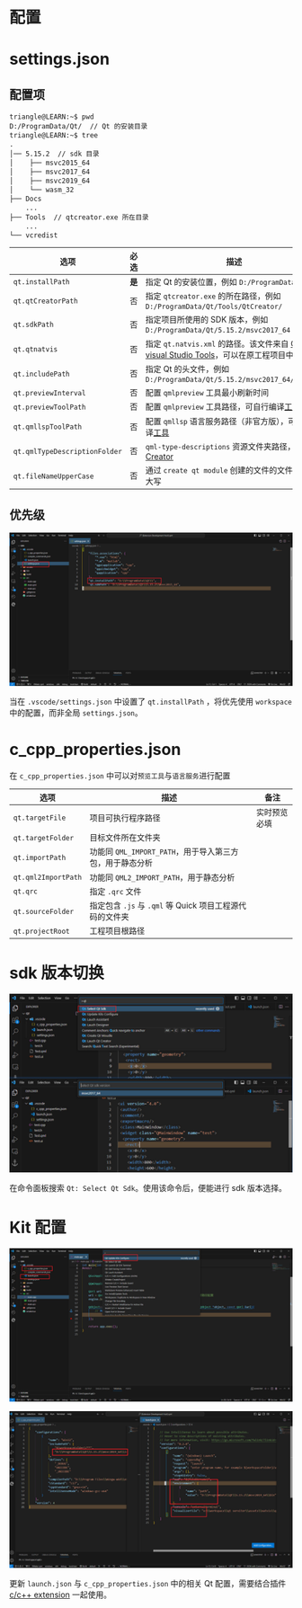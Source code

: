 # 配置

# settings.json

## 配置项

```term
triangle@LEARN:~$ pwd
D:/ProgramData/Qt/  // Qt 的安装目录
triangle@LEARN:~$ tree
.
│── 5.15.2  // sdk 目录
│    ├── msvc2015_64
│    ├── msvc2017_64
│    ├── msvc2019_64
│    └── wasm_32
├── Docs
    ...
├── Tools  // qtcreator.exe 所在目录
    ...
└── vcredist
```

| 选项                          | 必选   | 描述                                                                                                                                                                                              |
| ----------------------------- | ------ | ------------------------------------------------------------------------------------------------------------------------------------------------------------------------------------------------- |
| `qt.installPath`              | **是** | 指定 Qt 的安装位置，例如 `D:/ProgramData/Qt/`                                                                                                                                                     |
| `qt.qtCreatorPath`            | 否     | 指定 `qtcreator.exe` 的所在路径，例如 `D:/ProgramData/Qt/Tools/QtCreator/`                                                                                                                        |
| `qt.sdkPath`                  | 否     | 指定项目所使用的 SDK 版本，例如 `D:/ProgramData/Qt/5.15.2/msvc2017_64`                                                                                                                            |
| `qt.qtnatvis`                 | 否     | 指定 `qt.natvis.xml` 的路径。该文件来自 [Qt visual Studio Tools](https://github.com/qt-labs/vstools)，可以在原工程项目中[下载](https://github.com/qt-labs/vstools/blob/dev/QtMSBuild/QtMsBuild)。 |
| `qt.includePath`              | 否     | 指定 Qt 的头文件，例如 `D:/ProgramData/Qt/5.15.2/msvc2017_64/include`                                                                                                                             |
| `qt.previewInterval`          | 否     | 配置 `qmlpreview` 工具最小刷新时间                                                                                                                                                                |
| `qt.previewToolPath`          | 否     | 配置 `qmlpreview` 工具路径，可自行编译[工具](https://github.com/spite-triangle/qmltools)                                                                                                                                                                       |
| `qt.qmllspToolPath`           | 否     | 配置 `qmllsp` 语言服务路径（非官方版），可自行编译[工具](https://github.com/spite-triangle/qmltools)                                                                                                                                                                        |
| `qt.qmlTypeDescriptionFolder` | 否     | `qml-type-descriptions` 资源文件夹路径，[Qt Creator](https://github.com/qt-creator/qt-creator/tree/master/share/qtcreator/qml-type-descriptions)                                                  |
| `qt.fileNameUpperCase`        | 否     | 通过 `create qt module` 创建的文件的文件名是否大写                                                                                                                                                |

## 优先级


![alt](../image/workspace_settings.jpg)

当在 `.vscode/settings.json` 中设置了 `qt.installPath` ，将优先使用 `workspace` 中的配置，而非全局 `settings.json`。

# c_cpp_properties.json

在 `c_cpp_properties.json` 中可以对`预览工具`与`语言服务`进行配置

| 选项                | 描述                                                     | 备注         |
| ------------------- | -------------------------------------------------------- | ------------ |
| `qt.targetFile`     | 项目可执行程序路径                                       | 实时预览必填 |
| `qt.targetFolder`   | 目标文件所在文件夹                                       |              |
| `qt.importPath`     | 功能同 `QML_IMPORT_PATH`，用于导入第三方包，用于静态分析 |              |
| `qt.qml2ImportPath` | 功能同 `QML2_IMPORT_PATH`，用于静态分析                  |              |
| `qt.qrc`            | 指定 `.qrc` 文件                                         |              |
| `qt.sourceFolder`   | 指定包含 `.js` 与 `.qml` 等 Quick 项目工程源代码的文件夹 |              |
| `qt.projectRoot`    | 工程项目根路径                                           |              |


# sdk 版本切换

![alt](../image/sdk.jpg)

在命令面板搜索 `Qt: Select Qt Sdk`。使用该命令后，便能进行 sdk 版本选择。

# Kit 配置


![alt](../image/kits.jpg)

![alt](../image/kit_config.jpg)


更新 `launch.json` 与 `c_cpp_properties.json` 中的相关 Qt 配置，需要结合插件 [c/c++ extension](https://marketplace.visualstudio.com/items?itemName=ms-vscode.cpptools) 一起使用。




